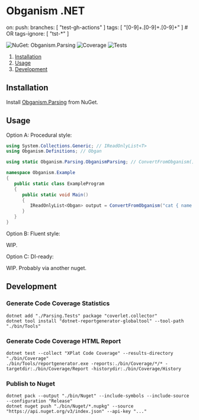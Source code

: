 Obganism .NET
====

on:
  push:
    branches: [ "test-gh-actions" ]
    tags: [ "[0-9]+.[0-9]+.[0-9]+" ] # OR
    tags-ignore: [ "tst-*" ]

![NuGet: Obganism.Parsing](https://img.shields.io/nuget/v/Obganism.Parsing?style=flat-square&label=NuGet&logo=nuget)
![Coverage](https://img.shields.io/coveralls/github/Odepax/obganism-dotnet?style=flat-square&label=Coverage&logo=coveralls)
![Tests](https://github.com/Odepax/obganism-dotnet/workflows/Tests/badge.svg)

1. [Installation](#installation)
2. [Usage](#usage)
3. [Development](#development)

Installation
----

Install [Obganism.Parsing](https://www.nuget.org/packages/Obganism.Parsing/) from NuGet.

Usage
----

Option A: Procedural style:

```cs
using System.Collections.Generic; // IReadOnlyList<T>
using Obganism.Definitions; // Obgan

using static Obganism.Parsing.ObganismParsing; // ConvertFromObganism()

namespace Obganism.Example
{
   public static class ExampleProgram
   {
      public static void Main()
      {
         IReadOnlyList<Obgan> output = ConvertFromObganism("cat { name : string }");
      }
   }
}
```

Option B: Fluent style:

WIP.

Option C: DI-ready:

WIP. Probably via another nuget.

Development
----

### Generate Code Coverage Statistics

```
dotnet add "./Parsing.Tests" package "coverlet.collector"
dotnet tool install "dotnet-reportgenerator-globaltool" --tool-path "./bin/Tools"
```

### Generate Code Coverage HTML Report

```
dotnet test --collect "XPlat Code Coverage" --results-directory "./bin/Coverage"
./bin/Tools/reportgenerator.exe -reports:./bin/Coverage/*/* -targetdir:./bin/Coverage/Report -historydir:./bin/Coverage/History
```

### Publish to Nuget

```
dotnet pack --output "./bin/Nuget" --include-symbols --include-source --configuration "Release"
dotnet nuget push "./bin/Nuget/*.nupkg" --source "https://api.nuget.org/v3/index.json" --api-key "..."
```
